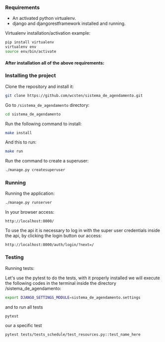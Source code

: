### Requirements

* An activated python virtualenv.
* django and djangorestframework installed and running.

Virtualenv installation/activation example:
```bash
pip install virtualenv
virtualenv env
source env/bin/activate
```

#### After installation all of the above requirements:

### Installing the project

Clone the repository and install it:

```bash 
git clone https://github.com/wcsten/sistema_de_agendamento.git
```

Go to `/sistema_de_agendamento` directory:

```bash
cd sistema_de_agendamento
```

Run the following command to install:

```bash
make install
```

And this to run:

```bash
make run
```

Run the command to create a superuser:
```bash
./manage.py createsuperuser
```

### Running

Running the application:
```bash
./manage.py runserver
```


In your browser access:

```
http://localhost:8000/
```
To use the api it is necessary to log in with the super user credentials inside the api, by clicking the login button our access:

```
http://localhost:8000/auth/login/?next=/
```

### Testing

Running tests:

Let's use the pytest to do the tests, with it properly installed we will execute the following codes in the terminal inside the directory
/sistema_de_agendamento:



```bash
export DJANGO_SETTINGS_MODULE=sistema_de_agendamento.settings
```

and to run all tests

```bash
pytest
```
our a specific test

```bash
pytest tests/tests_schedule/test_resources.py::test_name_here
```

